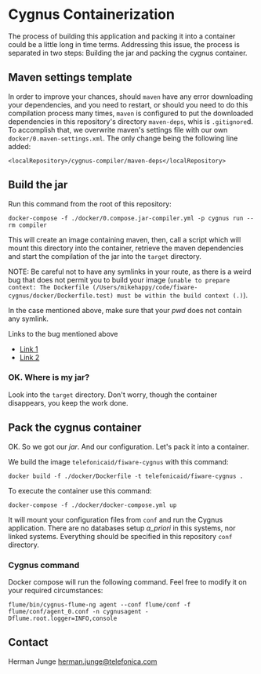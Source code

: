 # Cygnus Containerization

The process of building this application and packing it into a container could be a little long in time terms. Addressing this issue, the process is separated in two steps: Building the jar and packing the cygnus container.

## Maven settings template

In order to improve your chances, should `maven` have any error downloading your dependencies, and you need to restart, or should you need to do this compilation process many times, `maven` is configured to put the downloaded dependencies in this repository's directory `maven-deps`, whis is `.gitignore`d. To accomplish that, we overwrite maven's settings file with our own `docker/0.maven-settings.xml`. The only change being the following line added:

    <localRepository>/cygnus-compiler/maven-deps</localRepository>

## Build the jar

Run this command from the root of this repository:

    docker-compose -f ./docker/0.compose.jar-compiler.yml -p cygnus run --rm compiler

This will create an image containing maven, then, call a script which will mount this directory into the container, retrieve the maven dependencies and start the compilation of the jar into the `target` directory.

NOTE: Be careful not to have any symlinks in your route, as there is a weird bug that does not permit you to build your image (`unable to prepare context: The Dockerfile (/Users/mikehappy/code/fiware-cygnus/docker/Dockerfile.test) must be within the build context (.)`).

In the case mentioned above, make sure that your _pwd_ does not contain any symlink.

Links to the bug mentioned above

* [Link 1](https://github.com/docker/docker/issues/14339)
* [Link 2](https://github.com/docker/docker/issues/15642)

### OK. Where is my jar?

Look into the `target` directory. Don't worry, though the container disappears, you keep the work done.

## Pack the cygnus container

OK. So we got our _jar_. And our configuration. Let's pack it into a container.

We build the image `telefonicaid/fiware-cygnus` with this command:

    docker build -f ./docker/Dockerfile -t telefonicaid/fiware-cygnus .

To execute the container use this command:

    docker-compose -f ./docker/docker-compose.yml up

It will mount your configuration files from `conf` and run the Cygnus application. There are no databases setup _a_priori_ in this systems, nor linked systems. Everything should be specified in this repository `conf` directory.

### Cygnus command

Docker compose will run the following command. Feel free to modify it on your required circumstances:

    flume/bin/cygnus-flume-ng agent --conf flume/conf -f flume/conf/agent_0.conf -n cygnusagent -Dflume.root.logger=INFO,console

## Contact

Herman Junge
herman.junge@telefonica.com
